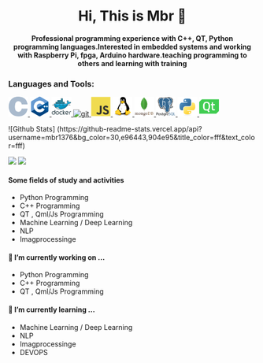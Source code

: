 <h1 align="center"> Hi, This is Mbr 👋 </h1>

<h4 align="center">Professional programming experience with C++, QT, Python programming languages.Interested in embedded systems and working with Raspberry Pi, fpga, Arduino hardware.teaching programming to others and learning with training</h4>

<h3 align="left">Languages and Tools:</h3>
<p align="left"> <a href="https://www.cprogramming.com/" target="_blank"> <img src="https://raw.githubusercontent.com/devicons/devicon/master/icons/c/c-original.svg" alt="c" width="40" height="40"/> </a>
<a href="https://www.w3schools.com/cpp/" target="_blank"> <img src="https://raw.githubusercontent.com/devicons/devicon/master/icons/cplusplus/cplusplus-original.svg" alt="cplusplus" width="40" height="40"/> </a>
<a href="https://www.docker.com/" target="_blank"> <img src="https://raw.githubusercontent.com/devicons/devicon/master/icons/docker/docker-original-wordmark.svg" alt="docker" width="40" height="40"/> </a> 
<a href="https://git-scm.com/" target="_blank"> <img src="https://www.vectorlogo.zone/logos/git-scm/git-scm-icon.svg" alt="git" width="40" height="40"/> </a>
<a href="https://developer.mozilla.org/en-US/docs/Web/JavaScript" target="_blank"> <img src="https://raw.githubusercontent.com/devicons/devicon/master/icons/javascript/javascript-original.svg" alt="javascript" width="40" height="40"/> </a>
<a href="https://www.linux.org/" target="_blank"> <img src="https://raw.githubusercontent.com/devicons/devicon/master/icons/linux/linux-original.svg" alt="linux" width="40" height="40"/> </a>
<a href="https://www.mongodb.com/" target="_blank"> <img src="https://raw.githubusercontent.com/devicons/devicon/master/icons/mongodb/mongodb-original-wordmark.svg" alt="mongodb" width="40" height="40"/> </a> 
<a href="https://www.postgresql.org" target="_blank"> <img src="https://raw.githubusercontent.com/devicons/devicon/master/icons/postgresql/postgresql-original-wordmark.svg" alt="postgresql" width="40" height="40"/> </a>
<a href="https://www.python.org" target="_blank"> <img src="https://raw.githubusercontent.com/devicons/devicon/master/icons/python/python-original.svg" alt="python" width="40" height="40"/> </a> 
<a href="https://www.qt.io/" target="_blank"> 
  <img src="https://raw.githubusercontent.com/devicons/devicon/master/icons/qt/qt-original.svg" alt="qt" width="40" height="40"/> 
</a>
</p>
![Github Stats] (https://github-readme-stats.vercel.app/api?username=mbr1376&bg_color=30,e96443,904e95&title_color=fff&text_color=fff)

![](https://raw.githubusercontent.com/mbr1376/github-stats-transparent/output/generated/overview.svg)
![](https://raw.githubusercontent.com/mbr1376/github-stats-transparent/output/generated/languages.svg)
#### Some fields of study and activities 
- Python Programming
- C++ Programming
- QT , Qml/Js Programming
- Machine Learning / Deep Learning
- NLP
- Imagprocessinge 

#### 🔭 I’m currently working on ...
- Python Programming
- C++ Programming 
- QT , Qml/Js Programming
#### 🌱 I’m currently learning ...

- Machine Learning / Deep Learning
- NLP
- Imagprocessinge 
- DEVOPS

 <!--
- 👯 I’m looking to collaborate on ...
- 🤔 I’m looking for help with ...
- 💬 Ask me about ...
- 📫 How to reach me: ...
- 😄 Pronouns: ...
- ⚡ Fun fact: ...
-->
